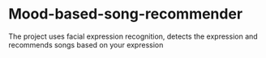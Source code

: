 # Mood-based-song-recommender
The project uses facial expression recognition, detects the expression and recommends songs based on your expression
